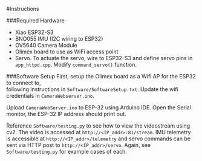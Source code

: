 #Instructions  

###Required Hardware 
- Xiao ESP32-S3 
- BNO055 IMU (I2C wiring to ESP32) 
- OV5640 Camera Module
- Olimex board to use as WiFi access point
- Servo. To actuate the servo, wire to ESP32-S3 and define servo pins in  
`app_httpd.cpp`. Modify `command_servo()` function.   

###Software Setup 
First, setup the Olimex board as a Wifi AP for the ESP32 to connect to,  
following instructions in `Software/SoftwareSetup.txt`. Update the wifi  
credentials in `CameraWebserver.ino`. 

Upload `CameraWebServer.ino` to ESP-32 using Arduino IDE. Open the Serial  
monitor, the ESP-32 IP address should print out.  

Reference `Software/testing.py` to see how to view the videostream using  
cv2. The video is accessed at `http://<IP_addr>:81/stream`. IMU telemetry  
is accessible at `http://<IP_addr>/telemetry` and servo commands can be  
sent via HTTP post to `http://<IP_addr>/servo`. Again, see  
`Software/testing.py` for example cases of each.    
